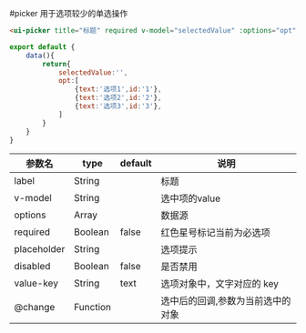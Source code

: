 #picker
用于选项较少的单选操作


```html
<ui-picker title="标题" required v-model="selectedValue" :options="opt"> </ui-picker>
```

```js
export default {
    data(){
        return{
            selectedValue:'',
            opt:[
                {text:'选项1',id:'1'},
                {text:'选项2',id:'2'},
                {text:'选项3',id:'3'},
            ]
        }
    }
}
```

参数名      |  type    | default  |  说明
------------|----------|----------|----------
label       | String   |          |  标题
v-model     | String   |          |  选中项的value
options     | Array    |          |  数据源
required    | Boolean  | false    |  红色星号标记当前为必选项
placeholder | String   |          |  选项提示
disabled    | Boolean  | false    |  是否禁用
value-key   | String   | text     |  选项对象中，文字对应的 key
@change     | Function |          |  选中后的回调,参数为当前选中的对象

